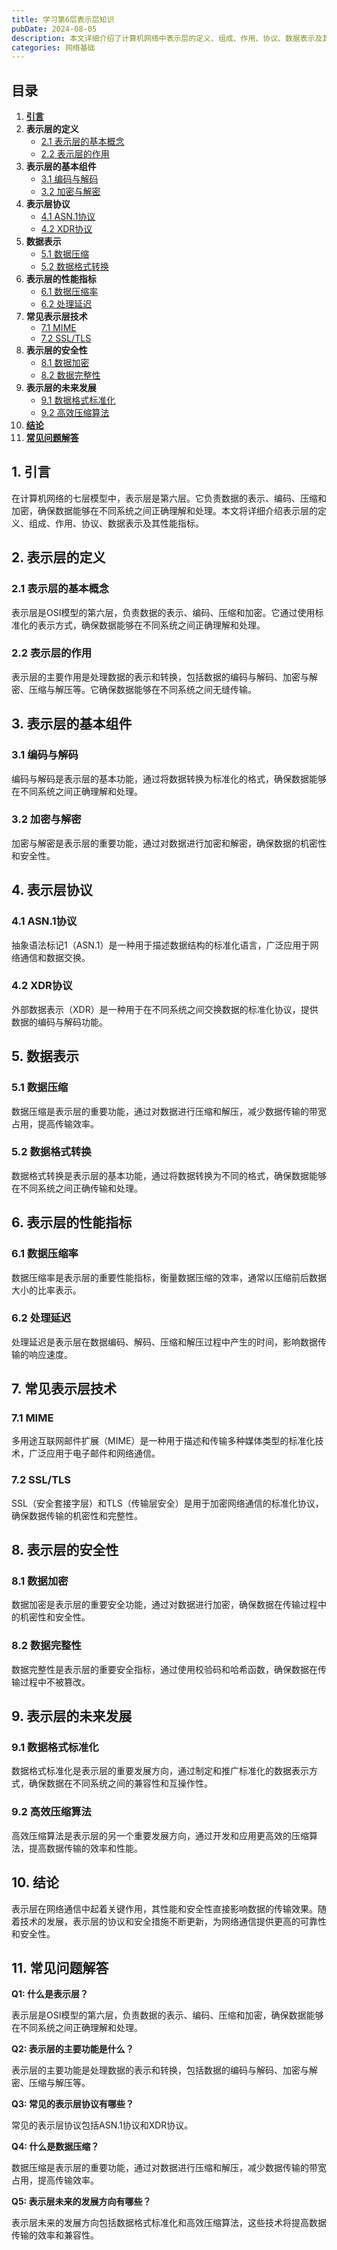 ```yaml
---
title: 学习第6层表示层知识
pubDate: 2024-08-05
description: 本文详细介绍了计算机网络中表示层的定义、组成、作用、协议、数据表示及其性能指标。
categories: 网络基础
---
```



## 目录
1. [**引言**](#1-引言)
2. **表示层的定义**
   - [2.1 表示层的基本概念](#21-表示层的基本概念)
   - [2.2 表示层的作用](#22-表示层的作用)
3. **表示层的基本组件**
   - [3.1 编码与解码](#31-编码与解码)
   - [3.2 加密与解密](#32-加密与解密)
4. **表示层协议**
   - [4.1 ASN.1协议](#41-asn1协议)
   - [4.2 XDR协议](#42-xdr协议)
5. **数据表示**
   - [5.1 数据压缩](#51-数据压缩)
   - [5.2 数据格式转换](#52-数据格式转换)
6. **表示层的性能指标**
   - [6.1 数据压缩率](#61-数据压缩率)
   - [6.2 处理延迟](#62-处理延迟)
7. **常见表示层技术**
   - [7.1 MIME](#71-mime)
   - [7.2 SSL/TLS](#72-ssltls)
8. **表示层的安全性**
   - [8.1 数据加密](#81-数据加密)
   - [8.2 数据完整性](#82-数据完整性)
9. **表示层的未来发展**
   - [9.1 数据格式标准化](#91-数据格式标准化)
   - [9.2 高效压缩算法](#92-高效压缩算法)
10. [**结论**](#10-结论)
11. [**常见问题解答**](#11-常见问题解答)

## 1. 引言

在计算机网络的七层模型中，表示层是第六层。它负责数据的表示、编码、压缩和加密，确保数据能够在不同系统之间正确理解和处理。本文将详细介绍表示层的定义、组成、作用、协议、数据表示及其性能指标。

## 2. 表示层的定义

### 2.1 表示层的基本概念

表示层是OSI模型的第六层，负责数据的表示、编码、压缩和加密。它通过使用标准化的表示方式，确保数据能够在不同系统之间正确理解和处理。

### 2.2 表示层的作用

表示层的主要作用是处理数据的表示和转换，包括数据的编码与解码、加密与解密、压缩与解压等。它确保数据能够在不同系统之间无缝传输。

## 3. 表示层的基本组件

### 3.1 编码与解码

编码与解码是表示层的基本功能，通过将数据转换为标准化的格式，确保数据能够在不同系统之间正确理解和处理。

### 3.2 加密与解密

加密与解密是表示层的重要功能，通过对数据进行加密和解密，确保数据的机密性和安全性。

## 4. 表示层协议

### 4.1 ASN.1协议

抽象语法标记1（ASN.1）是一种用于描述数据结构的标准化语言，广泛应用于网络通信和数据交换。

### 4.2 XDR协议

外部数据表示（XDR）是一种用于在不同系统之间交换数据的标准化协议，提供数据的编码与解码功能。

## 5. 数据表示

### 5.1 数据压缩

数据压缩是表示层的重要功能，通过对数据进行压缩和解压，减少数据传输的带宽占用，提高传输效率。

### 5.2 数据格式转换

数据格式转换是表示层的基本功能，通过将数据转换为不同的格式，确保数据能够在不同系统之间正确传输和处理。

## 6. 表示层的性能指标

### 6.1 数据压缩率

数据压缩率是表示层的重要性能指标，衡量数据压缩的效率，通常以压缩前后数据大小的比率表示。

### 6.2 处理延迟

处理延迟是表示层在数据编码、解码、压缩和解压过程中产生的时间，影响数据传输的响应速度。

## 7. 常见表示层技术

### 7.1 MIME

多用途互联网邮件扩展（MIME）是一种用于描述和传输多种媒体类型的标准化技术，广泛应用于电子邮件和网络通信。

### 7.2 SSL/TLS

SSL（安全套接字层）和TLS（传输层安全）是用于加密网络通信的标准化协议，确保数据传输的机密性和完整性。

## 8. 表示层的安全性

### 8.1 数据加密

数据加密是表示层的重要安全功能，通过对数据进行加密，确保数据在传输过程中的机密性和安全性。

### 8.2 数据完整性

数据完整性是表示层的重要安全指标，通过使用校验码和哈希函数，确保数据在传输过程中不被篡改。

## 9. 表示层的未来发展

### 9.1 数据格式标准化

数据格式标准化是表示层的重要发展方向，通过制定和推广标准化的数据表示方式，确保数据在不同系统之间的兼容性和互操作性。

### 9.2 高效压缩算法

高效压缩算法是表示层的另一个重要发展方向，通过开发和应用更高效的压缩算法，提高数据传输的效率和性能。

## 10. 结论

表示层在网络通信中起着关键作用，其性能和安全性直接影响数据的传输效果。随着技术的发展，表示层的协议和安全措施不断更新，为网络通信提供更高的可靠性和安全性。

## 11. 常见问题解答

**Q1: 什么是表示层？**

表示层是OSI模型的第六层，负责数据的表示、编码、压缩和加密，确保数据能够在不同系统之间正确理解和处理。

**Q2: 表示层的主要功能是什么？**

表示层的主要功能是处理数据的表示和转换，包括数据的编码与解码、加密与解密、压缩与解压等。

**Q3: 常见的表示层协议有哪些？**

常见的表示层协议包括ASN.1协议和XDR协议。

**Q4: 什么是数据压缩？**

数据压缩是表示层的重要功能，通过对数据进行压缩和解压，减少数据传输的带宽占用，提高传输效率。

**Q5: 表示层未来的发展方向有哪些？**

表示层未来的发展方向包括数据格式标准化和高效压缩算法，这些技术将提高数据传输的效率和兼容性。
